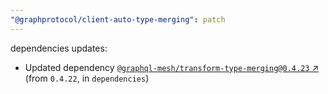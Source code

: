 ```yaml
---
"@graphprotocol/client-auto-type-merging": patch
---
```


dependencies updates: 

- Updated dependency [`@graphql-mesh/transform-type-merging@0.4.23` ↗︎](https://www.npmjs.com/package/@graphql-mesh/transform-type-merging/v/0.4.23) (from `0.4.22`, in `dependencies`)
